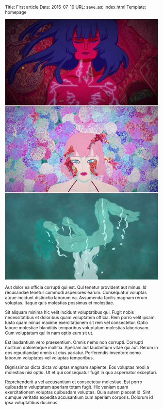 Title: First article
Date: 2016-07-10
URL:
save_as: index.html
Template: homepage

<!-- cette page ne rendra pas de contenu texte, elle sert la page d'accueil, et donc le slider d'images de la page d'accueil -->

![](images/visuel_HD_01.jpg)
![](images/visuel_HD_02.jpg)
![](images/visuel_HD_03.jpg)



Aut dolor ea officia corrupti qui est. Qui tenetur provident aut minus. Id recusandae tenetur commodi asperiores earum. Consequatur voluptas atque incidunt distinctio laborum ea. Assumenda facilis magnam rerum voluptas. Itaque quis molestias possimus et molestiae.

Sit aliquam minima hic velit incidunt voluptatibus qui. Fugit nobis necessitatibus et doloribus quam voluptatem officia. Rem porro velit ipsam. Iusto quam minus maxime exercitationem sit rem vel consectetur. Optio labore molestiae blanditiis temporibus voluptatum molestias laboriosam. Cum voluptatum qui in nam optio eum sit ut.

Est laudantium vero praesentium. Omnis nemo non corrupti. Corrupti nostrum doloremque mollitia. Aperiam aut laudantium vitae qui aut. Rerum in eos repudiandae omnis ut eius pariatur. Perferendis inventore nemo laborum voluptates vel voluptas temporibus.

Dignissimos dicta dicta voluptas magnam sapiente. Eos voluptas modi a molestias nisi optio. Ut et qui consequatur fugit in quo aspernatur excepturi.

Reprehenderit a vel accusantium et consectetur molestiae. Est porro quibusdam voluptatem aperiam totam fugit. Hic veniam quam exercitationem voluptas quibusdam voluptas. Quia autem placeat id. Sint cumque veritatis expedita accusantium cum aperiam corporis. Dolorum id ipsa voluptatibus ducimus.
